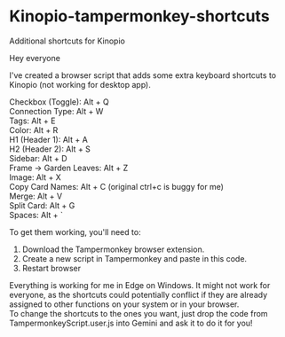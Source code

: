 # Kinopio-tampermonkey-shortcuts
Additional shortcuts for Kinopio

Hey everyone

I've created a browser script that adds some extra keyboard shortcuts to Kinopio (not working for desktop app).

Checkbox (Toggle): Alt + Q  
Connection Type: Alt + W  
Tags: Alt + E  
Color: Alt + R  
H1 (Header 1): Alt + A  
H2 (Header 2): Alt + S  
Sidebar: Alt + D  
Frame -> Garden Leaves: Alt + Z  
Image: Alt + X  
Copy Card Names: Alt + C (original ctrl+c is buggy for me)  
Merge: Alt + V  
Split Card: Alt + G  
Spaces: Alt + `  

To get them working, you'll need to:

1. Download the Tampermonkey browser extension.   
2. Create a new script in Tampermonkey and paste in this code.  
3. Restart browser

Everything is working for me in Edge on Windows. It might not work for everyone, as the shortcuts could potentially conflict if they are already assigned to other functions on your system or in your browser.  
To change the shortcuts to the ones you want, just drop the code from TampermonkeyScript.user.js into Gemini and ask it to do it for you!
